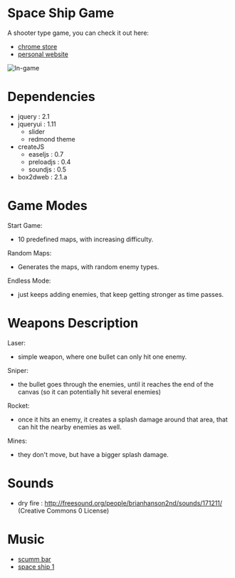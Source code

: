 Space Ship Game
===============


A shooter type game, you can check it out here:

- [chrome store](https://chrome.google.com/webstore/detail/space-ship-game/degnjhilepodhhbfomolhhohphgidmnn "chrome store")
- [personal website](http://nbpt.eu/games/space_ship "personal website")


![In-game](https://bitbucket.org/drk4/space_ship_game/raw/a8481dc01263930b030057632deb53d9dfc0f904/images/space_ship_1280_800.png "In-game")


Dependencies
============

- jquery : 2.1
- jqueryui : 1.11
    - slider
    - redmond theme
- createJS
    - easeljs : 0.7
    - preloadjs : 0.4
    - soundjs : 0.5
- box2dweb : 2.1.a


Game Modes
==========


Start Game:

- 10 predefined maps, with increasing difficulty.

Random Maps:

- Generates the maps, with random enemy types.

Endless Mode:

- just keeps adding enemies, that keep getting stronger as time passes.


Weapons Description
===================


Laser:

- simple weapon, where one bullet can only hit one enemy.

Sniper:

- the bullet goes through the enemies, until it reaches the end of the canvas (so it can potentially hit several enemies)

Rocket:

- once it hits an enemy, it creates a splash damage around that area, that can hit the nearby enemies as well.

Mines:

- they don't move, but have a bigger splash damage.


Sounds
======

- dry fire : http://freesound.org/people/brianhanson2nd/sounds/171211/ (Creative Commons 0 License)

Music
=====

- [scumm bar](http://www.youtube.com/watch?v=39CSrCugHfA "scumm bar")
- [space ship 1](http://www.youtube.com/watch?v=MJhUJ7YV7EA "space ship 1")
